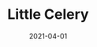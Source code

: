 ---
description: "Pattern%3A%20Little%20%7C%20Color%3A%20Celery%20%7C%20Width%3A%2054%u201D%20%7C%20Content%3A%20100%25%20Polyester%20%7C%20Abrasion%3A%2050%2C000%20Double%20Rubs%20-%20Wyzenbeek%20Method%20%7C%20Repeat%3A%20n/a%20%7C%20Finish%3A%20INCASE%20by%20CRYPTON%20%7C%20Flammability%3A%20NFPA%20260%2C%20UFAC%20Class%201%2C%20CAL%20117%20%7C%20Applications%3A%20Contract%20/%20Hospitality%2C%20Residential%20%7C%20"
tags: 
  - "Lark Fontaine"
  - "Little"
  - "Textiles"
image_primary: "img/Celery_large.jpg"
href: "https://www.larkfontaine.com/collections/textiles/products/little-celery"
designer: "Lark Fontaine"
title: "Little Celery"
category: "Textiles"
subtitle: ""
manufacturer: "Lark Fontaine"
slug: "/manufacturers/lark-fontaine/textiles/lark-fontaine-little-celery"
date: "2021-04-01"
---
